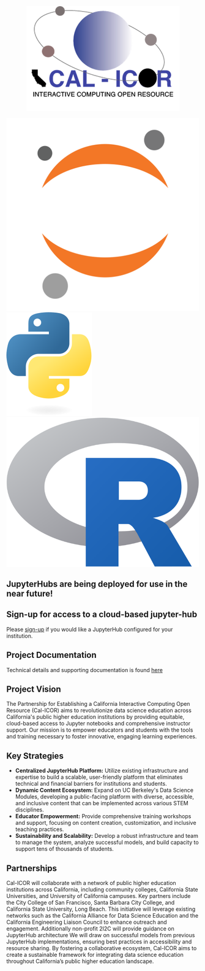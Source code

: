 <p align="center">
  <img src="assets/logo-trans.png" alt="CAL-ICOR logo" />
</p>

![JupyterHub logo](./assets/jupyter.svg#jupyter)    ![Python logo](./assets/python.svg#python)    ![R logo](./assets/r-logo.png#R)  
## JupyterHubs are being deployed for use in the near future!

## Sign-up for access to a cloud-based jupyter-hub
Please <a target="_blank" href="https://docs.google.com/forms/d/1IN3b19WWPbTiAu8WR4tTBZwwMAY-NYS8EgH3I1eGQEI/edit?ts=66f34eb2">sign-up</a> if you would like a JupyterHub configured for your
institution.

## Project Documentation
Technical details and supporting documentation is found [here](https://cal-icor.github.io/docs/docs/index.html)

## Project Vision
The Partnership for Establishing a California Interactive Computing Open Resource (Cal-ICOR) aims to revolutionize data science education across California's public higher education institutions by providing equitable, cloud-based access to Jupyter notebooks and comprehensive instructor support. Our mission is to empower educators and students with the tools and training necessary to foster innovative, engaging learning experiences.

## Key Strategies

- **Centralized JupyterHub Platform:** Utilize existing infrastructure and expertise to build a scalable, user-friendly platform that eliminates technical and financial barriers for institutions and students.
- **Dynamic Content Ecosystem:** Expand on UC Berkeley's Data Science Modules, developing a public-facing platform with diverse, accessible, and inclusive content that can be implemented across various STEM disciplines.
- **Educator Empowerment:** Provide comprehensive training workshops and support, focusing on content creation, customization, and inclusive teaching practices.
- **Sustainability and Scalability:** Develop a robust infrastructure and team to manage the system, analyze successful models, and build capacity to support tens of thousands of students.

## Partnerships

Cal-ICOR will collaborate with a network of public higher education institutions across California, including community colleges, California State Universities, and University of California campuses. Key partners include the City College of San Francisco, Santa Barbara City College, and California State University, Long Beach.
This initiative will leverage existing networks such as the California Alliance for Data Science Education and the California Engineering Liaison Council to enhance outreach and engagement. Additionally non-profit 2I2C will provide guidance on JupyterHub architecture We will draw on successful models from previous JupyterHub implementations, ensuring best practices in accessibility and resource sharing. By fostering a collaborative ecosystem, Cal-ICOR aims to create a sustainable framework for integrating data science education throughout California’s public higher education landscape.






